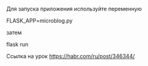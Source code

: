Для запуска приложения используйте переменную

FLASK_APP=microblog.py

затем 

flask run

Ссылка на урок https://habr.com/ru/post/346344/